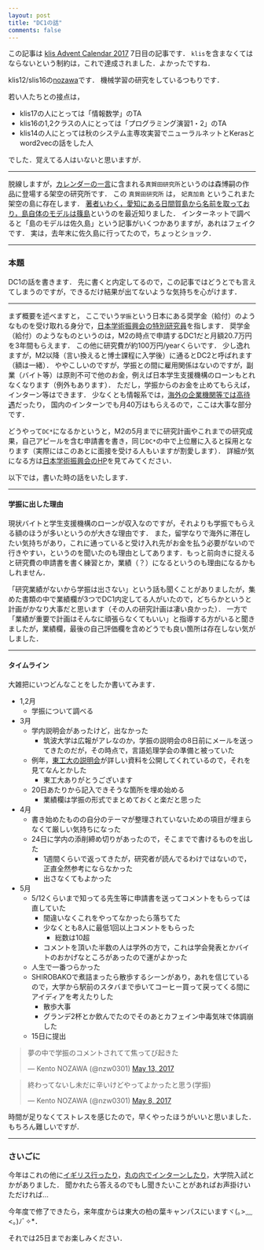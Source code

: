 ```yaml
---
layout: post
title: "DC1の話"
comments: false
---
```


この記事は [klis Advent Calendar 2017](https://adventar.org/calendars/2117) 7日目の記事です．
`klis`を含まなくてはならないという制約は，これで達成されました．よかったですね．

klis12/slis16の[nozawa](https://twitter.com/nzw0301)です．
機械学習の研究をしているつもりです．

若い人たちとの接点は，

- klis17の人にとっては「情報数学」のTA
- klis16の1,2クラスの人にとっては「プログラミング演習1・2」のTA
- klis14の人にとっては秋のシステム主専攻実習でニューラルネットとKerasとword2vecの話をした人

でした．覚えてる人はいないと思いますが．

---

脱線しますが，[カレンダーの一言](https://adventar.org/calendars/2117#list-2017-12-07)に含まれる`真賀田研究所`というのは森博嗣の作品に登場する架空の研究所です．
この `真賀田研究所` は， `妃真加島` というこれまた架空の島に存在します．
[著者いわく，愛知にある日間賀島から名前を取っており，島自体のモデルは篠島](http://blog.fuyushoten.com/2017/10/blog-post_5.html)というのを最近知りました．
インターネットで調べると「島のモデルは佐久島」という記事がいくつかありますが，あれはフェイクです．
実は，去年末に佐久島に行ってたので，ちょっとショック．

---

### 本題

DC1の話を書きます．
先に書くと内定してるので，この記事ではどうとでも言えてしまうのですが，できるだけ結果が出てないような気持ちを心がけます．

---

まず概要を述べますと，
ここでいう`学振`という日本にある奨学金（給付）のようなものを受け取れる身分で，[日本学術振興会の特別研究員](https://www.jsps.go.jp/j-pd/pd_gaiyo.html)を指します．
奨学金（給付）のようなものというのは，M2の時点で申請するDC1だと月額20.7万円を3年間もらえます．
この他に研究費が約100万円/yearくらいです．
少し逸れますが，M2以降（言い換えると博士課程に入学後）に通るとDC2と呼ばれます（額は一緒）．
ややこしいのですが，学振との間に雇用関係はないのですが，副業（バイト等）は原則不可で他のお金，例えば日本学生支援機構のローンもとれなくなります（例外もあります）．
ただし，学振からのお金を止めてもらえば，インターン等はできます．
少なくとも情報系では，[海外の企業機関等では高待遇](https://www.glassdoor.com/Intern-Salary/Facebook-Internship-Salary-E40772.htm)だったり，
国内のインターンでも月40万はもらえるので，ここは大事な部分です．

どうやって`DC*`になるかというと，M2の5月までに研究計画やこれまでの研究成果，自己アピールを含む申請書を書き，同じ`DC*`の中で上位層に入ると採用となります（実際にはこのあとに面接を受ける人もいますが割愛します）．
詳細が気になる方は[日本学術振興会のHP](https://www.jsps.go.jp/j-pd/)を見てみてください．

以下では，書いた時の話をいたします．

---

#### 学振に出した理由

現状バイトと学生支援機構のローンが収入なのですが，それよりも学振でもらえる額のほうが多いというのが大きな理由です．
また，留学なりで海外に滞在したい気持ちがあり，これに通っていると受け入れ先がお金を払う必要がないので行きやすい，というのを聞いたのも理由としてあります．もっと前向きに捉えると研究費の申請書を書く練習とか，業績（？）になるというのも理由になるかもしれません．

「研究業績がないから学振は出さない」という話も聞くことがありましたが，集めた書類の中で業績欄が3つでDC1内定してる人がいたので，どちらかというと計画がかなり大事だと思います（その人の研究計画は凄い良かった）．
一方で「業績が重要で計画はそんなに頑張らなくてもいい」と指導する方がいると聞きましたが，業績欄，最後の自己評価欄を含めどうでも良い箇所は存在しない気がしました．

---

#### タイムライン

大雑把にいつどんなことをしたか書いてみます．

- 1,2月
  - 学振について調べる
- 3月
  - 学内説明会があったけど，出なかった
    - 筑波大学は広報がアレなのか，学振の説明会の8日前にメールを送ってきたのだが，その時点で，言語処理学会の準備と被っていた
  - 例年，[東工大の説明会](http://www.rpd.titech.ac.jp/jsps_tokken/adoption/a-1.html)が詳しい資料を公開してくれているので，それを見てなんとかした
    - 東工大ありがとうございます
  - 20日あたりから記入できそうな箇所を埋め始める
    - 業績欄は学振の形式でまとめておくと楽だと思った
- 4月
  - 書き始めたものの自分のテーマが整理されていないための項目が埋まらなくて厳しい気持ちになった
  - 24日に学内の添削締め切りがあったので，そこまでで書けるものを出した
    - 1週間くらいで返ってきたが，研究者が読んでるわけではないので，正直全然参考にならなかった
    - 出さなくてもよかった
- 5月
  - 5/12くらいまで知ってる先生等に申請書を送ってコメントをもらっては直していた
    - 間違いなくこれをやってなかったら落ちてた
    - 少なくとも8人に最低1回以上コメントをもらった
      - 総数は10超
    - コメントを頂いた半数の人は学外の方で，これは学会発表とかバイトのおかげなところがあったので運がよかった
  - 人生で一番つらかった
  - SHIROBAKOで煮詰まったら散歩するシーンがあり，あれを信じているので，大学から駅前のスタバまで歩いてコーヒー買って戻ってくる間にアイディアを考えたりした
    - 散歩大事
    - グランデ2杯とか飲んでたのでそのあとカフェイン中毒気味で体調崩した
  - 15日に提出

<blockquote class="twitter-tweet" data-lang="en"><p lang="ja" dir="ltr">夢の中で学振のコメントされてて焦ってび起きた</p>&mdash; Kento NOZAWA (@nzw0301) <a href="https://twitter.com/nzw0301/status/863458195599118336?ref_src=twsrc%5Etfw">May 13, 2017</a></blockquote>
<script async src="https://platform.twitter.com/widgets.js" charset="utf-8"></script>

<blockquote class="twitter-tweet" data-lang="en"><p lang="ja" dir="ltr">終わってないし未だに辛いけどやってよかったと思う(学振)</p>&mdash; Kento NOZAWA (@nzw0301) <a href="https://twitter.com/nzw0301/status/861560956664532993?ref_src=twsrc%5Etfw">May 8, 2017</a></blockquote>
<script async src="https://platform.twitter.com/widgets.js" charset="utf-8"></script>

時間が足りなくてストレスを感じたので，早くやったほうがいいと思いました．
もちろん難しいですが．

---

### さいごに

今年はこれの他に[イギリス行ったり](http://nzw.hatenablog.jp/entry/2017/02/10/080240)，[丸の内でインターンしたり](http://nzw0301.github.io/2017/09/td_intern)，大学院入試とかがありました．
聞かれたら答えるのでもし聞きたいことがあればお声掛けいただければ…

今年度で修了できたら，来年度からは東大の柏の葉キャンパスにいますヾ(｡>﹏<｡)ﾉﾞ✧*．

それでは25日までお楽しみください．
